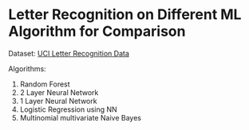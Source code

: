 # Letter Recognition on Different ML Algorithm for Comparison

Dataset: [UCI Letter Recognition Data](https://archive.ics.uci.edu/ml/datasets/Letter+Recognition)

Algorithms:
1) Random Forest
2) 2 Layer Neural Network
3) 1 Layer Neural Network
4) Logistic Regression using NN
5) Multinomial multivariate Naive Bayes